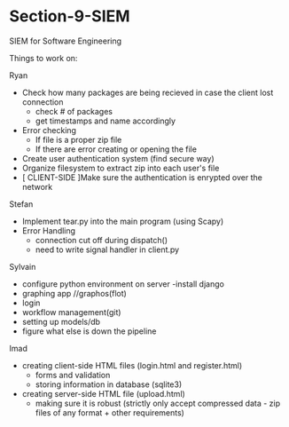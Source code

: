 # Section-9-SIEM
SIEM for Software Engineering

Things to work on:

Ryan
  - Check how many packages are being recieved in case the client lost connection
    - check # of packages
    - get timestamps and name accordingly
  - Error checking
    - If file is a proper zip file
    - If there are error creating or opening the file
  - Create user authentication system (find secure way)
  - Organize filesystem to extract zip into each user's file
  - [ CLIENT-SIDE ]Make sure the authentication is enrypted over the network

Stefan
  - Implement tear.py into the main program (using Scapy)
  - Error Handling
    - connection cut off during dispatch()
    - need to write signal handler in client.py

Sylvain
  - configure python environment on server
  -install django
  - graphing app //graphos(flot)
  - login
  - workflow management(git)
  - setting up models/db
  - figure what else is down the pipeline

Imad
- creating client-side HTML files (login.html and register.html)
  - forms and validation
  - storing information in database (sqlite3)
- creating server-side HTML file (upload.html)
  - making sure it is robust (strictly only accept compressed data - zip files of any format + other requirements)  

